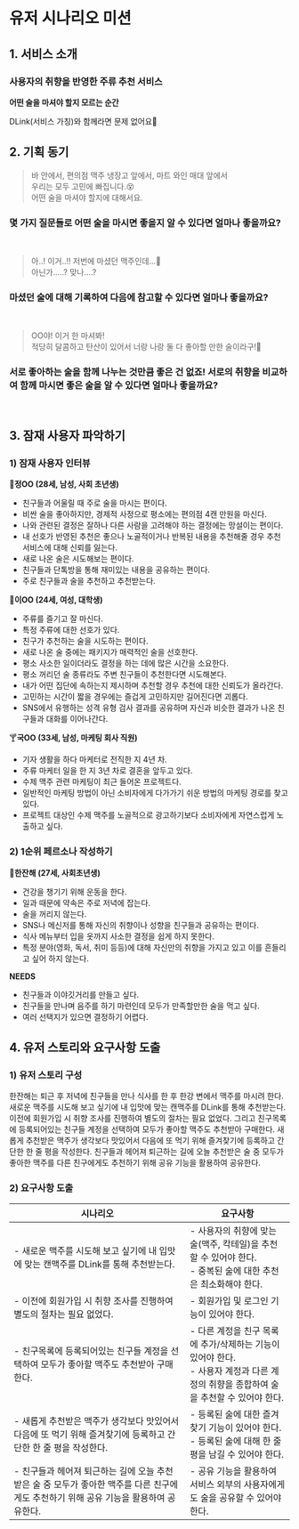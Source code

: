 # 유저 시나리오 미션

## 1. 서비스 소개

### 사용자의 취향을 반영한 주류 추천 서비스

**어떤 술을 마셔야 할지 모르는 순간**

DLink(서비스 가칭)와 함께라면 문제 없어요🤟

## 2. 기획 동기

>바 안에서, 편의점 맥주 냉장고 앞에서, 마트 와인 매대 앞에서   
우리는 모두 고민에 빠집니다.😵  
어떤 술을 마셔야 할지에 대해서요.
### 몇 가지 질문들로 어떤 술을 마시면 좋을지 알 수 있다면 얼마나 좋을까요?  

<br>

>아..! 이거..!! 저번에 마셨던 맥주인데...🤔  
아닌가.....? 맞나....?
### 마셨던 술에 대해 기록하여 다음에 참고할 수 있다면 얼마나 좋을까요?  

<br>

>OO야! 이거 한 마셔봐!   
적당히 달콤하고 탄산이 있어서 너랑 나랑 둘 다 좋아할 만한 술이라구!🍹
### 서로 좋아하는 술을 함께 나누는 것만큼 좋은 건 없죠! 서로의 취향을 비교하여 함께 마시면 좋은 술을 알 수 있다면 얼마나 좋을까요?  

<br>

## 3. 잠재 사용자 파악하기

### 1) 잠재 사용자 인터뷰

🥃**정OO (28세, 남성, 사회 초년생)**

- 친구들과 어울릴 때 주로 술을 마시는 편이다.
- 비싼 술을 좋아하지만, 경제적 사정으로 평소에는 편의점 4캔 만원을 마신다.
- 나와 관련된 결정은 잘하나 다른 사람을 고려해야 하는 결정에는 망설이는 편이다.
- 내 선호가 반영된 추천은 좋으나 노골적이거나 반복된 내용을 추천해줄 경우 추천 서비스에 대해 신뢰를 잃는다.
- 새로 나온 술은 시도해보는 편이다.
- 친구들과 단톡방을 통해 재미있는 내용을 공유하는 편이다.
- 주로 친구들과 술을 추천하고 추천받는다.

🍻**이OO (24세, 여성, 대학생)**

- 주류를 즐기고 잘 마신다.
- 특정 주류에 대한 선호가 있다.
- 친구가 추천하는 술을 시도하는 편이다.
- 새로 나온 술 중에는 패키지가 매력적인 술을 선호한다.
- 평소 사소한 일이더라도 결정을 하는 데에 많은 시간을 소요한다.
- 평소 꺼리던 술 종류라도 주변 친구들이 추천한다면 시도해본다.
- 내가 어떤 집단에 속하는지 제시하며 추천할 경우 추천에 대한 신뢰도가 올라간다.
- 고민하는 시간이 짧을 경우에는 즐겁게 고민하지만 길어진다면 괴롭다.
- SNS에서 유행하는 성격 유형 검사 결과를 공유하며 자신과 비슷한 결과가 나온 친구들과 대화를 이어나간다.

🍸**국OO (33세, 남성, 마케팅 회사 직원)**

- 기자 생활을 하다 마케터로 전직한 지 4년 차.
- 주류 마케터 일을 한 지 3년 차로 결혼을 앞두고 있다.
- 수제 맥주 관련 마케팅이 최근 들어온 프로젝트다.
- 일반적인 마케팅 방법이 아닌 소비자에게 다가가기 쉬운 방법의 마케팅 경로를 찾고 있다.
- 프로젝트 대상인 수제 맥주를 노골적으로 광고하기보다 소비자에게 자연스럽게 노출하고 싶다.

### 2) 1순위 페르소나 작성하기

🥂**한잔해 (27세, 사회초년생)**

- 건강을 챙기기 위해 운동을 한다.
- 일과 때문에 약속은 주로 저녁에 잡는다.
- 술을 꺼리지 않는다.
- SNS나 메신저를 통해 자신의 취향이나 성향을 친구들과 공유하는 편이다.
- 식사 메뉴부터 입을 옷까지 사소한 결정을 쉽게 하지 못한다.
- 특정 분야(영화, 독서, 취미 등등)에 대해 자신만의 취향을 가지고 있고 이를 흔들리고 싶어 하지 않는다.

**NEEDS**

- 친구들과 이야깃거리를 만들고 싶다.
- 친구들을 만나며 음주를 하기 마련인데 모두가 만족할만한 술을 먹고 싶다.
- 여러 선택지가 있으면 결정하기 어렵다.

## 4. 유저 스토리와 요구사항 도출

### 1) 유저 스토리 구성
한잔해는 퇴근 후 저녁에 친구들을 만나 식사를 한 후 한강 변에서 맥주를 마시려 한다. 새로운 맥주를 시도해 보고 싶기에 내 입맛에 맞는 캔맥주를 DLink를 통해 추천받는다. 이전에 회원가입 시 취향 조사를 진행하여 별도의 절차는 필요 없었다. 그리고 친구목록에 등록되어있는 친구들 계정을 선택하여 모두가 좋아할 맥주도 추천받아 구매한다. 새롭게 추천받은 맥주가 생각보다 맛있어서 다음에 또 먹기 위해 즐겨찾기에 등록하고 간단한 한 줄 평을 작성한다. 친구들과 헤어져 퇴근하는 길에 오늘 추천받은 술 중 모두가 좋아한 맥주를 다른 친구에게도 추천하기 위해 공유 기능을 활용하여 공유한다.

### 2) 요구사항 도출
| 시나리오 | 요구사항 |
| ------ | ------ |
| - 새로운 맥주를 시도해 보고 싶기에 내 입맛에 맞는 캔맥주를 DLink를 통해 추천받는다. |  - 사용자의 취향에 맞는 술(맥주, 칵테일)을 추천할 수 있어야 한다.<br> - 중복된 술에 대한 추천은 최소화해야 한다. |
| - 이전에 회원가입 시 취향 조사를 진행하여 별도의 절차는 필요 없었다. | - 회원가입 및 로그인 기능이 있어야 한다. |
| - 친구목록에 등록되어있는 친구들 계정을 선택하여 모두가 좋아할 맥주도 추천받아 구매한다. | - 다른 계정을 친구 목록에 추가/삭제하는 기능이 있어야 한다.<br> - 사용자 계정과 다른 계정의 취향을 종합하여 술을 추천할 수 있어야 한다. |
| - 새롭게 추천받은 맥주가 생각보다 맛있어서 다음에 또 먹기 위해 즐겨찾기에 등록하고 간단한 한 줄 평을 작성한다. | - 등록된 술에 대한 즐겨찾기 기능이 있어야 한다.<br> - 등록된 술에 대해 한 줄 평을 남길 수 있어야 한다.|
| - 친구들과 헤어져 퇴근하는 길에 오늘 추천받은 술 중 모두가 좋아한 맥주를 다른 친구에게도 추천하기 위해 공유 기능을 활용하여 공유한다. | - 공유 기능을 활용하여 서비스 외부의 사용자에게도 술을 공유할 수 있어야 한다.|

